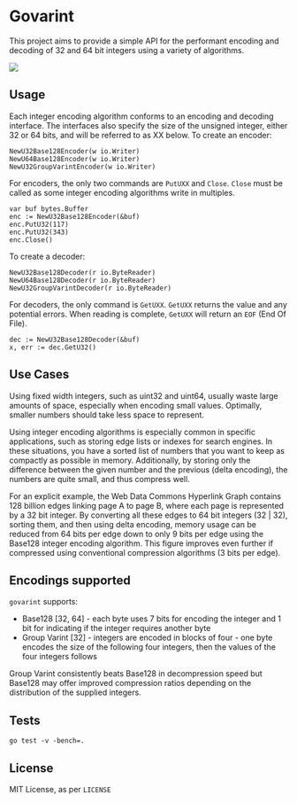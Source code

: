 # Govarint

This project aims to provide a simple API for the performant encoding and decoding of 32 and 64 bit integers using a variety of algorithms.

[![](http://i.imgur.com/mpgC23U.jpg)](https://www.flickr.com/photos/tsevis/8648521649/)

## Usage

Each integer encoding algorithm conforms to an encoding and decoding interface.
The interfaces also specify the size of the unsigned integer, either 32 or 64 bits, and will be referred to as XX below.
To create an encoder:

    NewU32Base128Encoder(w io.Writer)
    NewU64Base128Encoder(w io.Writer)
    NewU32GroupVarintEncoder(w io.Writer)

For encoders, the only two commands are `PutUXX` and `Close`.
`Close` must be called as some integer encoding algorithms write in multiples.

    var buf bytes.Buffer
    enc := NewU32Base128Encoder(&buf)
    enc.PutU32(117)
    enc.PutU32(343)
    enc.Close()

To create a decoder:

    NewU32Base128Decoder(r io.ByteReader)
    NewU64Base128Decoder(r io.ByteReader)
    NewU32GroupVarintDecoder(r io.ByteReader)

For decoders, the only command is `GetUXX`.
`GetUXX` returns the value and any potential errors.
When reading is complete, `GetUXX` will return an `EOF` (End Of File).

    dec := NewU32Base128Decoder(&buf)
    x, err := dec.GetU32()

## Use Cases

Using fixed width integers, such as uint32 and uint64, usually waste large amounts of space, especially when encoding small values.
Optimally, smaller numbers should take less space to represent.

Using integer encoding algorithms is especially common in specific applications, such as storing edge lists or indexes for search engines.
In these situations, you have a sorted list of numbers that you want to keep as compactly as possible in memory.
Additionally, by storing only the difference between the given number and the previous (delta encoding), the numbers are quite small, and thus compress well.

For an explicit example, the Web Data Commons Hyperlink Graph contains 128 billion edges linking page A to page B, where each page is represented by a 32 bit integer.
By converting all these edges to 64 bit integers (32 | 32), sorting them, and then using delta encoding, memory usage can be reduced from 64 bits per edge down to only 9 bits per edge using the Base128 integer encoding algorithm.
This figure improves even further if compressed using conventional compression algorithms (3 bits per edge).

## Encodings supported

`govarint` supports:

+ Base128 [32, 64] - each byte uses 7 bits for encoding the integer and 1 bit for indicating if the integer requires another byte
+ Group Varint [32] - integers are encoded in blocks of four - one byte encodes the size of the following four integers, then the values of the four integers follows

Group Varint consistently beats Base128 in decompression speed but Base128 may offer improved compression ratios depending on the distribution of the supplied integers.

## Tests

    go test -v -bench=.

## License

MIT License, as per `LICENSE`
